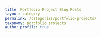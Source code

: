 ```yaml
---
title: Portfolio Project Blog Posts
layout: category
permalink: /categories/portfolio-projects/
taxonomy: portfolio projects
author_profile: true
---
```

